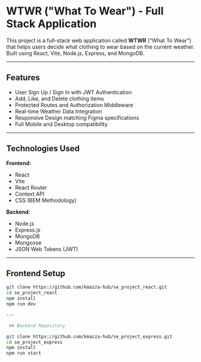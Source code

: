 # WTWR ("What To Wear") - Full Stack Application

This project is a full-stack web application called **WTWR** ("What To Wear") that helps users decide what clothing to wear based on the current weather. Built using React, Vite, Node.js, Express, and MongoDB.

---

## Features

- User Sign Up / Sign In with JWT Authentication
- Add, Like, and Delete clothing items
- Protected Routes and Authorization Middleware
- Real-time Weather Data Integration
- Responsive Design matching Figma specifications
- Full Mobile and Desktop compatibility

---

## Technologies Used

**Frontend:**
- React
- Vite
- React Router
- Context API
- CSS (BEM Methodology)

**Backend:**
- Node.js
- Express.js
- MongoDB
- Mongoose
- JSON Web Tokens (JWT)

---

## Frontend Setup

```bash
git clone https://github.com/kmazza-hub/se_project_react.git
cd se_project_react
npm install
npm run dev

---

 ## Backend Repository

git clone https://github.com/kmazza-hub/se_project_express.git
cd se_project_express
npm install
npm run start
